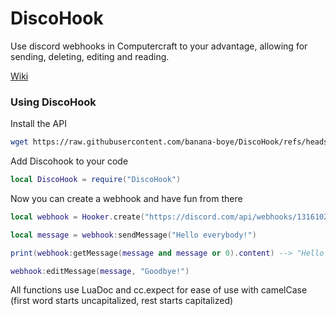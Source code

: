 # DiscoHook
Use discord webhooks in Computercraft to your advantage, allowing for sending, deleting, editing and reading.

[Wiki](https://github.com/banana-boye/DiscoHook/wiki/intro)

### Using DiscoHook

Install the API
```bash
wget https://raw.githubusercontent.com/banana-boye/DiscoHook/refs/heads/main/DiscoHook.lua DiscoHook
```

Add Discohook to your code
```lua
local DiscoHook = require("DiscoHook")
```

Now you can create a webhook and have fun from there
```lua
local webhook = Hooker.create("https://discord.com/api/webhooks/1316102809002836059/B_2l6RncV-J8dUwXGSHl7r2v0f0o1K5sXi8ckZO45cK8pczq6_vaL7ELbn8gn3RJLEvE")

local message = webhook:sendMessage("Hello everybody!")

print(webhook:getMessage(message and message or 0).content) --> "Hello everybody!"

webhook:editMessage(message, "Goodbye!")
```

All functions use LuaDoc and cc.expect for ease of use with camelCase (first word starts uncapitalized, rest starts capitalized)
